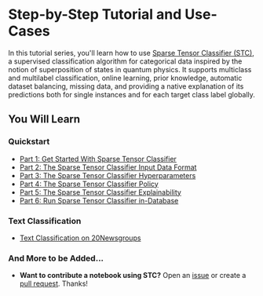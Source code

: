 # Step-by-Step Tutorial and Use-Cases

In this tutorial series, you'll learn how to use [Sparse Tensor Classifier (STC)](https://sparsetensorclassifier.org/references.html), a supervised classification algorithm for categorical data inspired by the notion of superposition of states in quantum physics. It supports multiclass and multilabel classification, online learning, prior knowledge, automatic dataset balancing, missing data, and providing a native explanation of its predictions both for single instances and for each target class label globally. 

## You Will Learn

### Quickstart

- [Part 1: Get Started With Sparse Tensor Classifier](https://github.com/SparseTensorClassifier/tutorial/blob/main/Quickstart.ipynb)
- [Part 2: The Sparse Tensor Classifier Input Data Format](https://github.com/SparseTensorClassifier/tutorial/blob/main/Quickstart_Input_Data.ipynb)
- [Part 3: The Sparse Tensor Classifier Hyperparameters](https://github.com/SparseTensorClassifier/tutorial/blob/main/Quickstart_Hyperparameters.ipynb)
- [Part 4: The Sparse Tensor Classifier Policy](https://github.com/SparseTensorClassifier/tutorial/blob/main/Quickstart_Policy.ipynb)
- [Part 5: The Sparse Tensor Classifier Explainability](https://github.com/SparseTensorClassifier/tutorial/blob/main/Quickstart_Explainability.ipynb)
- [Part 6: Run Sparse Tensor Classifier in-Database](https://github.com/SparseTensorClassifier/tutorial/blob/main/Quickstart_DBMS.ipynb)

### Text Classification

- [Text Classification on 20Newsgroups](https://github.com/SparseTensorClassifier/tutorial/blob/main/Text_Classification_20Newsgroups.ipynb)

### And More to be Added...

- **Want to contribute a notebook using STC?** Open an [issue](https://github.com/SparseTensorClassifier/tutorial/issues) or create a [pull request](https://github.com/SparseTensorClassifier/tutorial/pulls). Thanks!

